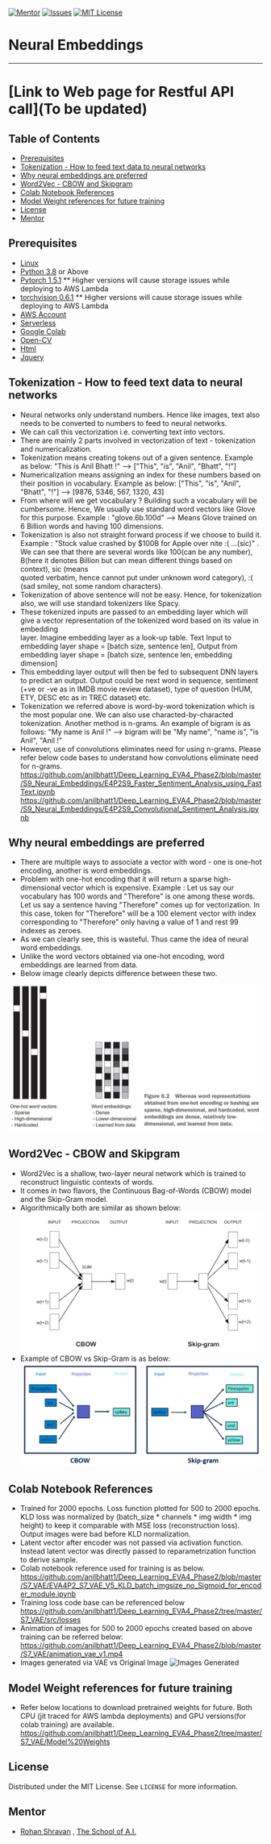 <!-- PROJECT SHIELDS -->
<!--
*** I'm using markdown "reference style" links for readability.
*** Reference links are enclosed in brackets [ ] instead of parentheses ( ).
*** See the bottom of this document for the declaration of the reference variables
*** for contributors-url, forks-url, etc. This is an optional, concise syntax you may use.
*** https://www.markdownguide.org/basic-syntax/#reference-style-links
-->
[![Mentor][mentor-shield]][mentor-url]
[![Issues][issues-shield]][issues-url]
[![MIT License][license-shield]][license-url]

# Neural Embeddings
________

# [Link to Web page for Restful API call](To be updated)

<!-- TABLE OF CONTENTS -->
## Table of Contents

* [Prerequisites](#prerequisites)
* [Tokenization - How to feed text data to neural networks](#tokenization)
* [Why neural embeddings are preferred](#neuralembeddings)
* [Word2Vec - CBOW and Skipgram](#word2vec)
* [Colab Notebook References](#Colab-Notebook-References)
* [Model Weight references for future training](#model-weights)
* [License](#license)
* [Mentor](#mentor)

## Prerequisites

* [Linux](https://www.tutorialspoint.com/ubuntu/index.htm)
* [Python 3.8](https://www.python.org/downloads/) or Above
* [Pytorch 1.5.1](https://pytorch.org/) ** Higher versions will cause storage issues while deploying to AWS Lambda 
* [torchvision 0.6.1](https://pytorch.org/docs/stable/torchvision/index.html) ** Higher versions will cause storage issues while deploying to AWS Lambda
* [AWS Account](https://aws.amazon.com/free/?all-free-tier.sort-by=item.additionalFields.SortRank&all-free-tier.sort-order=asc)
* [Serverless](https://www.serverless.com/) 
* [Google Colab](https://colab.research.google.com/)
* [Open-CV](https://pypi.org/project/opencv-python/)
* [Html](https://www.w3schools.com/html/)
* [Jquery](https://jquery.com/)

<!-- tokenization -->
## Tokenization - How to feed text data to neural networks
- Neural networks only understand numbers. Hence like images, text also needs to be converted to numbers to feed to neural networks.
- We can call this vectorization i.e. converting text into vectors. 
- There are mainly 2 parts involved in vectorization of text - tokenization and numericalization.
- Tokenization means creating tokens out of a given sentence. Example as below:
  "This is Anil Bhatt !" --> ["This", "is", "Anil", "Bhatt", "!"]
- Numericalization means assigning an index for these numbers based on their position in vocabulary. Example as below:
  ["This", "is", "Anil", "Bhatt", "!"] --> [9876, 5346, 567, 1320, 43]
- From where will we get vocabulary ? Building such a vocabulary will be cumbersome. Hence, We usually use standard word vectors like Glove for this purpose.
  Example : "glove.6b.100d" --> Means Glove trained on 6 Billion words and having 100 dimensions.
- Tokenization is also not straight forward process if we choose to build it. Example : "Stock value crashed by $100B for Apple over nite :( ...(sic)" . We 
  can see that there are several words like 100(can be any number), B(here it denotes Billion but can mean different things based on context), sic (means  
  quoted verbatim, hence cannot put under unknown word category), :( (sad smiley, not some random characters).
- Tokenization of above sentence will not be easy. Hence, for tokenization also, we will use standard tokenizers like Spacy.  
- These tokenized inputs are passed to an embedding layer which will give a vector representation of the tokenized word based on its value in embedding   
  layer. Imagine embedding layer as a look-up table. 
  Text Input to embedding layer shape = [batch size, sentence len], Output from embedding layer shape = [batch size, sentence len, embedding dimension]
- This embedding layer output will then be fed to subsequent DNN layers to predict an output. Output could be next word in sequence, sentiment (+ve or -ve as 
  in IMDB movie review dataset), type of question (HUM, ETY, DESC etc as in TREC dataset) etc.
- Tokenization we referred above is word-by-word tokenization which is the most popular one. We can also use characted-by-characted tokenization. Another 
  method is n-grams. An example of bigram is as follows: "My name is Anil !" --> bigram will be "My name", "name is", "is Anil", "Anil !"
- However, use of convolutions eliminates need for using n-grams. Please refer below code bases to understand how convolutions eliminate need for n-grams.
  https://github.com/anilbhatt1/Deep_Learning_EVA4_Phase2/blob/master/S9_Neural_Embeddings/E4P2S9_Faster_Sentiment_Analysis_using_FastText.ipynb
  https://github.com/anilbhatt1/Deep_Learning_EVA4_Phase2/blob/master/S9_Neural_Embeddings/E4P2S9_Convolutional_Sentiment_Analysis.ipynb

<!-- neuralembeddings -->
## Why neural embeddings are preferred
- There are multiple ways to associate a vector with word - one is one-hot encoding, another is word embeddings.
- Problem with one-hot encoding that it will return a sparse high-dimensional vector which is expensive. Example : Let us say our vocabulary has 100 words 
  and "Therefore" is one among these words. Let us say a sentence having "Therefore" comes up for vectorization. In this case, token for "Therefore" will be 
  a 100 element vector with index corresponding to "Therefore" only having a value of 1 and rest 99 indexes as zeroes.
- As we can clearly see, this is wasteful. Thus came the idea of neural word embeddings.
- Unlike the word vectors obtained via one-hot encoding, word embeddings are learned from data.
- Below image clearly depicts difference between these two.

![One_hot vs Word_Embedding](https://github.com/anilbhatt1/Deep_Learning_EVA4_Phase2/blob/master/S9_Neural_Embeddings/One_hot%20vs%20Word%20Embedding.jpg)

<!-- word2vec -->
## Word2Vec - CBOW and Skipgram
- Word2Vec is a shallow, two-layer neural network which is trained to reconstruct linguistic contexts of words.
- It comes in two flavors, the Continuous Bag-of-Words (CBOW) model and the Skip-Gram model.
- Algorithmically both are similar as shown below:
![Algorith View](https://github.com/anilbhatt1/Deep_Learning_EVA4_Phase2/blob/master/S9_Neural_Embeddings/CBOW_SkipGram.png)
- Example of CBOW vs Skip-Gram is as below:
![Example](https://github.com/anilbhatt1/Deep_Learning_EVA4_Phase2/blob/master/S9_Neural_Embeddings/CBOW_Example.png)

<!-- Colab Notebook References -->
## Colab Notebook References
-	Trained for 2000 epochs. Loss function plotted for 500 to 2000 epochs. KLD loss was normalized by (batch_size * channels * img width * img height) to keep it comparable with MSE loss (reconstruction loss). Output images were bad before KLD normalization.
- Latent vector after encoder was not passed via activation function. Instead latent vector was directly passed to reparametrization function to derive sample.
- Colab notebook reference used for training is as below.
https://github.com/anilbhatt1/Deep_Learning_EVA4_Phase2/blob/master/S7_VAE/EVA4P2_S7_VAE_V5_KLD_batch_imgsize_no_Sigmoid_for_encoder_module.ipynb 
- Training loss code base can be referenced below
https://github.com/anilbhatt1/Deep_Learning_EVA4_Phase2/tree/master/S7_VAE/src/losses
-	Animation of images for 500 to 2000 epochs created based on above training can be referred below:
https://github.com/anilbhatt1/Deep_Learning_EVA4_Phase2/blob/master/S7_VAE/animation_vae_v1.mp4
- Images generated via VAE vs Original Image
![Images Generated](https://github.com/anilbhatt1/Deep_Learning_EVA4_Phase2/blob/master/S7_VAE/Readme_Content/Generated%20vs%20Original.jpg)

<!-- Model weight References -->
## Model Weight references for future training
- Refer below locations to download pretrained weights for future. Both CPU (jit traced for AWS lambda deployments) and GPU versions(for colab training) are available.
https://github.com/anilbhatt1/Deep_Learning_EVA4_Phase2/tree/master/S7_VAE/Model%20Weights

<!-- LICENSE -->
## License

Distributed under the MIT License. See `LICENSE` for more information.

<!-- MENTOR -->
## Mentor

* [Rohan Shravan](https://www.linkedin.com/in/rohanshravan/) , [The School of A.I.](https://theschoolof.ai/)

<!-- MARKDOWN LINKS & IMAGES -->
<!-- https://www.markdownguide.org/basic-syntax/#reference-style-links -->
[mentor-shield]: https://img.shields.io/badge/Mentor-mentor-yellowgreen
[mentor-url]: https://www.linkedin.com/in/rohanshravan/
[forks-shield]: https://img.shields.io/github/forks/othneildrew/Best-README-Template.svg?style=flat-square
[forks-url]: https://github.com/othneildrew/Best-README-Template/network/members
[stars-shield]: https://img.shields.io/github/stars/othneildrew/Best-README-Template.svg?style=flat-square
[stars-url]: https://github.com/othneildrew/Best-README-Template/stargazers
[issues-shield]: https://img.shields.io/github/issues/othneildrew/Best-README-Template.svg?style=flat-square
[issues-url]: https://github.com/othneildrew/Best-README-Template/issues
[license-shield]: https://img.shields.io/github/license/othneildrew/Best-README-Template.svg?style=flat-square
[license-url]: https://github.com/anilbhatt1/Deep_Learning_EVA4_Phase2/blob/master/LICENSE.txt
[linkedin-shield]: https://img.shields.io/badge/-LinkedIn-black.svg?style=flat-square&logo=linkedin&colorB=555



